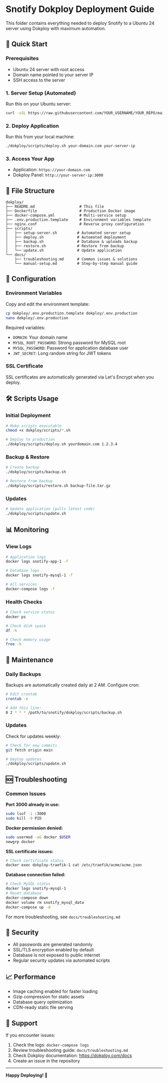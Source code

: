 # Snotify Dokploy Deployment Guide

This folder contains everything needed to deploy Snotify to a Ubuntu 24 server using Dokploy with maximum automation.

## 🚀 Quick Start

### Prerequisites
- Ubuntu 24 server with root access
- Domain name pointed to your server IP
- SSH access to the server

### 1. Server Setup (Automated)
Run this on your Ubuntu server:
```bash
curl -sSL https://raw.githubusercontent.com/YOUR_USERNAME/YOUR_REPO/main/dokploy/scripts/setup-server.sh | bash
```

### 2. Deploy Application
Run this from your local machine:
```bash
./dokploy/scripts/deploy.sh your-domain.com your-server-ip
```

### 3. Access Your App
- Application: `https://your-domain.com`
- Dokploy Panel: `http://your-server-ip:3000`

## 📁 File Structure

```
dokploy/
├── README.md                    # This file
├── Dockerfile                   # Production Docker image
├── docker-compose.yml           # Multi-service setup
├── .env.production.template     # Environment variables template
├── nginx.conf                   # Reverse proxy configuration
├── scripts/
│   ├── setup-server.sh         # Automated server setup
│   ├── deploy.sh               # Automated deployment
│   ├── backup.sh               # Database & uploads backup
│   ├── restore.sh              # Restore from backup
│   └── update.sh               # Update application
└── docs/
    ├── troubleshooting.md      # Common issues & solutions
    └── manual-setup.md         # Step-by-step manual guide
```

## 🔧 Configuration

### Environment Variables
Copy and edit the environment template:
```bash
cp dokploy/.env.production.template dokploy/.env.production
nano dokploy/.env.production
```

Required variables:
- `DOMAIN`: Your domain name
- `MYSQL_ROOT_PASSWORD`: Strong password for MySQL root
- `MYSQL_PASSWORD`: Password for application database user
- `JWT_SECRET`: Long random string for JWT tokens

### SSL Certificate
SSL certificates are automatically generated via Let's Encrypt when you deploy.

## 🛠️ Scripts Usage

### Initial Deployment
```bash
# Make scripts executable
chmod +x dokploy/scripts/*.sh

# Deploy to production
./dokploy/scripts/deploy.sh yourdomain.com 1.2.3.4
```

### Backup & Restore
```bash
# Create backup
./dokploy/scripts/backup.sh

# Restore from backup
./dokploy/scripts/restore.sh backup-file.tar.gz
```

### Updates
```bash
# Update application (pulls latest code)
./dokploy/scripts/update.sh
```

## 📊 Monitoring

### View Logs
```bash
# Application logs
docker logs snotify-app-1 -f

# Database logs
docker logs snotify-mysql-1 -f

# All services
docker-compose logs -f
```

### Health Checks
```bash
# Check service status
docker ps

# Check disk space
df -h

# Check memory usage
free -h
```

## 🔄 Maintenance

### Daily Backups
Backups are automatically created daily at 2 AM. Configure cron:
```bash
# Edit crontab
crontab -e

# Add this line:
0 2 * * * /path/to/snotify/dokploy/scripts/backup.sh
```

### Updates
Check for updates weekly:
```bash
# Check for new commits
git fetch origin main

# Deploy updates
./dokploy/scripts/update.sh
```

## 🆘 Troubleshooting

### Common Issues

**Port 3000 already in use:**
```bash
sudo lsof -i :3000
sudo kill -9 PID
```

**Docker permission denied:**
```bash
sudo usermod -aG docker $USER
newgrp docker
```

**SSL certificate issues:**
```bash
# Check certificate status
docker exec dokploy-traefik-1 cat /etc/traefik/acme/acme.json
```

**Database connection failed:**
```bash
# Check MySQL status
docker logs snotify-mysql-1
# Reset database
docker-compose down
docker volume rm snotify_mysql_data
docker-compose up -d
```

For more troubleshooting, see `docs/troubleshooting.md`

## 🔐 Security

- All passwords are generated randomly
- SSL/TLS encryption enabled by default
- Database is not exposed to public internet
- Regular security updates via automated scripts

## 📈 Performance

- Image caching enabled for faster loading
- Gzip compression for static assets
- Database query optimization
- CDN-ready static file serving

## 🤝 Support

If you encounter issues:
1. Check the logs: `docker-compose logs`
2. Review troubleshooting guide: `docs/troubleshooting.md`
3. Check Dokploy documentation: https://dokploy.com/docs
4. Create an issue in the repository

---

**Happy Deploying! 🎵** 